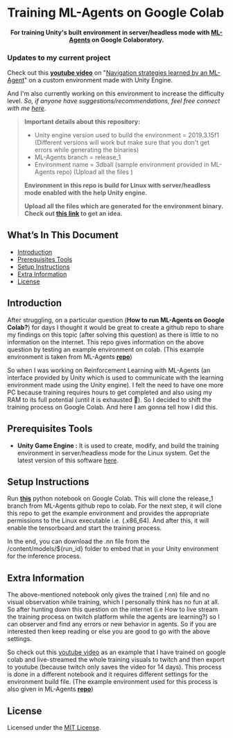 # Training ML-Agents on Google Colab

<h4 align="center">
    For training Unity's built environment in server/headless mode with <a href="https://github.com/Unity-Technologies/ml-agents">ML-Agents</a> on Google Colaboratory.
</h4>


### Updates to my current project
Check out this [**youtube video**](https://youtu.be/4vwZNTagHsQ) on "<ins>Navigation strategies learned by an ML-Agent</ins>" on a custom environment made with Unity Engine.

And I'm also currently working on this environment to increase the difficulty level. *So, if anyone have suggestions/recommendations, feel free connect with me [here](mailto:dhyeythumar@gmail.com)*.


> **Important details about this repository:**
> - Unity engine version used to build the environment = 2019.3.15f1 (Different versions will work but make sure that you don't get errors while generating the binaries)
> - ML-Agents branch = release_1
> - Environment name = 3dball (sample environment provided in ML-Agents repo) (Upload all the files )
>
> **Environment in this repo is build for Linux with server/headless mode enabled with the help Unity engine.**
>
> **Upload all the files which are generated for the environment binary. Check out [this link](./headless_build/3DBall_example) to get an idea.**

## What’s In This Document
- [Introduction](#introduction)
- [Prerequisites Tools](#prerequisites-tools)
- [Setup Instructions](#setup-instructions)
- [Extra Information](#extra-information)
- [License](#license)


## Introduction

After struggling, on a particular question (**How to run ML-Agents on Google Colab?**) for days I thought it would be great to create a github repo to share my findings on this topic (after solving this question) as there is little to no information on the internet. This repo gives information on the above question by testing an example environment on colab. (This example environment is taken from ML-Agents [**repo**](https://github.com/Unity-Technologies/ml-agents))

So when I was working on Reinforcement Learning with ML-Agents (an interface provided by Unity which is used to communicate with the learning environment made using the Unity engine). I felt the need to have one more PC because training requires hours to get completed and also using my RAM to its full potential (until it is exhausted 🙁). So I decided to shift the training process on Google Colab. And here I am gonna tell how I did this. 

## Prerequisites Tools

- **Unity Game Engine :**
It is used to create, modify, and build the training environment in server/headless mode for the Linux system. Get the latest version of this software [here](https://unity3d.com/get-unity/download/archive).


## Setup Instructions

Run [**this**](./ML_Agents-with-Colab.ipynb) python notebook on Google Colab. This will clone the release_1 branch from ML-Agents github repo to colab. For the next step, it will clone this repo to get the example environment and provides the appropriate permissions to the Linux executable i.e. (.x86_64). And after this, it will enable the tensorboard and start the training process.

In the end, you can download the .nn file from the /content/models/${run_id} folder to embed that in your Unity environment for the inference process.


## Extra Information

The above-mentioned notebook only gives the trained (.nn) file and no visual observation while training, which I personally think has no fun at all. So after hunting down this question on the internet (i.e How to live stream the training process on twitch platform while the agents are learning?) so I can observer and find any errors or new behavior in agents. So if you are interested then keep reading or else you are good to go with the above settings.

So check out this [youtube video](https://youtu.be/dLMkE8R5nTA) as an example that I have trained on google colab and live-streamed the whole training visuals to twitch and then export to youtube (because twitch only saves the video for 14 days). This process is done in a different notebook and it requires different settings for the environment build file. (The example environment used for this process is also given in ML-Agents [**repo**](https://github.com/Unity-Technologies/ml-agents))


## License
Licensed under the [MIT License](./LICENSE).
